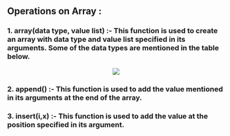 ## Operations on Array :

### 1. array(data type, value list) :- This function is used to create an array with data type and value list specified in its arguments. Some of the data types are mentioned in the table below.

<p align="center">
  <img  src="http://imgs-info.ru/2019/10/04/aaaa.png">
</p>


### 2. append() :- This function is used to add the value mentioned in its arguments at the end of the array.

### 3. insert(i,x) :- This function is used to add the value at the position specified in its argument.
